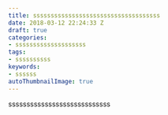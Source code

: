 ```yaml
---
title: ssssssssssssssssssssssssssssssssssss
date: 2018-03-12 22:24:33 Z
draft: true
categories:
- ssssssssssssssssssss
tags:
- ssssssssss
keywords:
- ssssss
autoThumbnailImage: true
---
```


ssssssssssssssssssssssssssss

